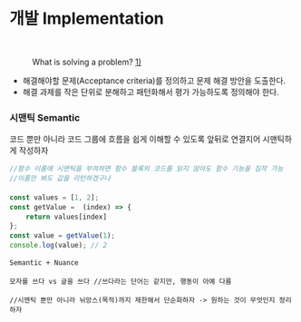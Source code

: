 # 개발 Implementation

<figure><img src="../.gitbook/assets/스크린샷 2023-02-14 오후 1.45.46.png" alt=""><figcaption><p>What is solving a problem? <a href="https://www.youtube.com/watch?v=jjqgP9dpD1k&#x26;list=PLhQjrBD2T381L3iZyDTxRwOBuUt6m1FnW">1)</a></p></figcaption></figure>

* 해결해야할 문제(Acceptance criteria)를 정의하고 문제 해결 방안을 도출한다.
* 해결 과제를 작은 단위로 분해하고 패턴화해서 평가 가능하도록 정의해야 한다.



### 시맨틱 Semantic

코드 뿐만 아니라 코드 그룹에 흐름을 쉽게 이해할 수 있도록 앞뒤로 연결지어 시맨틱하게 작성하자

```javascript
//함수 이름에 시맨틱을 부여하면 함수 블록의 코드를 읽지 않아도 함수 기능을 짐작 가능
//이름만 봐도 값을 리턴하겠구나

const values = [1, 2];
const getValue =  (index) => {
    return values[index]
};
const value = getValue(1);
console.log(value); // 2
```

```
Semantic + Nuance 

모자를 쓰다 vs 글을 쓰다 //쓰다라는 단어는 같지만, 행동이 아예 다름

//시멘틱 뿐만 아니라 뉘앙스(목적)까지 제한해서 단순화하자 -> 원하는 것이 무엇인지 정리하자
```

